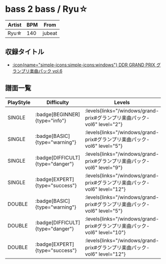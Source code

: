 # bass 2 bass / Ryu☆

|Artist|BPM|From|
|------|---|----|
|Ryu☆|140|jubeat|

## 収録タイトル

- [:icon{name="simple-icons:simple-icons:windows"} DDR GRAND PRIX グランプリ楽曲パック vol.6](/windows/grand-prix#グランプリ楽曲パック-vol6)

## 譜面一覧

|PlayStyle|Difficulty|Levels|Notes|Movie|
|---------|----------|------|-----|-----|
|SINGLE| :badge[BEGINNER]{type="info"}| :levels{links="/windows/grand-prix#グランプリ楽曲パック-vol6" level="2"}|59/0||
|SINGLE| :badge[BASIC]{type="warning"}| :levels{links="/windows/grand-prix#グランプリ楽曲パック-vol6" level="5"}|131/0||
|SINGLE| :badge[DIFFICULT]{type="danger"}| :levels{links="/windows/grand-prix#グランプリ楽曲パック-vol6" level="9"}|265/1||
|SINGLE| :badge[EXPERT]{type="success"}| :levels{links="/windows/grand-prix#グランプリ楽曲パック-vol6" level="12"}|373/1||
|DOUBLE| :badge[BASIC]{type="warning"}| :levels{links="/windows/grand-prix#グランプリ楽曲パック-vol6" level="5"}|163/0||
|DOUBLE| :badge[DIFFICULT]{type="danger"}| :levels{links="/windows/grand-prix#グランプリ楽曲パック-vol6" level="10"}|270/1||
|DOUBLE| :badge[EXPERT]{type="success"}| :levels{links="/windows/grand-prix#グランプリ楽曲パック-vol6" level="12"}|373/1||
